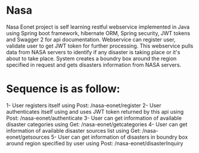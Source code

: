 # Nasa
Nasa Eonet project is self learning restful webservice implemented in Java using Spring boot framework, hibernate ORM, Spring security, 
JWT tokens and Swagger 2 for api documentation. Webservice can register user, validate user to get JWT token for further processing. 
This webservice pulls data from NASA servers to identify if any disaster is taking place or it's about to take place. 
System creates a boundry box around the region specified in request and gets disasters information from NASA servers.

# Sequence is as follow:

1- User registers itself using Post: /nasa-eonet/register
2- User authenticates itself using and uses JWT token returned by this api using Post: /nasa-eonet/authenticate
3- User can get information of available disaster categories using Get: /nasa-eonet/getcategories
4- User can get information of available disaster sources list using Get: /nasa-eonet/getsources
5- User can get information of disasters in boundry box around region specified by user using Post: /nasa-eonet/disasterInquiry
